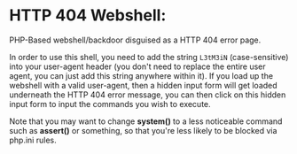 # HTTP 404 Webshell:
PHP-Based webshell/backdoor disguised as a HTTP 404 error page.

In order to use this shell, you need to add the string `L3tM3iN` (case-sensitive) into your user-agent header (you don't need to replace the entire user agent, you can just add this string anywhere within it). If you load up the webshell with a valid user-agent, then a hidden input form will get loaded underneath the HTTP 404 error message, you can then click on this hidden input form to input the commands you wish to execute.

Note that you may want to change **system()** to a less noticeable command such as **assert()** or something, so that you're less likely to be blocked via php.ini rules. 
